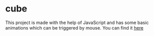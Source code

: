 # cube

This project is made with the help of JavaScript and has some basic animations which can be triggered by mouse. You can find it [here](https://akshatsaxena1010.github.io/cube)
